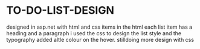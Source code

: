 # TO-DO-LIST-DESIGN
designed in asp.net with html and css items
in the html each list item has a heading and a paragraph
i used the css to design the list style and the typography
added altle colour on the hover. 
stilldoing more design with css

